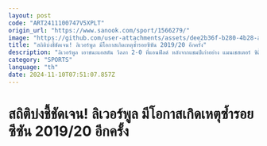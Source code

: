 ```yaml
---
layout: post
code: "ART2411100747V5XPLT"
origin_url: "https://www.sanook.com/sport/1566279/"
image: "https://github.com/user-attachments/assets/dee2b36f-b280-4b28-a8c6-3f962b609ddd"
title: "สถิติบ่งชี้ชัดเจน! ลิเวอร์พูล มีโอกาสเกิดเหตุซ้ำรอยซีซัน 2019/20 อีกครั้ง"
description: "ลิเวอร์พูล เอาชนะแอสตัน วิลลา 2-0 ที่แอนฟิลด์ หลังจากแชมป์เก่าอย่าง แมนเชสเตอร์ ซิตี้ พลาดท่าแพ้ ไบรท์ตัน 1-2 ก่อนหน้านี้"
category: "SPORTS"
language: "th"
date: 2024-11-10T07:51:07.857Z
---
```


# สถิติบ่งชี้ชัดเจน! ลิเวอร์พูล มีโอกาสเกิดเหตุซ้ำรอยซีซัน 2019/20 อีกครั้ง